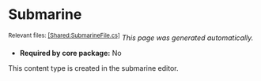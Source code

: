 # Submarine
<sup>Relevant files: [[Shared:SubmarineFile.cs]](https://github.com/Regalis11/Barotrauma/blob/master/Barotrauma/BarotraumaShared/SharedSource/ContentManagement/ContentFile/SubmarineFile.cs)</sup>
*This page was generated automatically.*

- **Required by core package:** No

This content type is created in the submarine editor.

